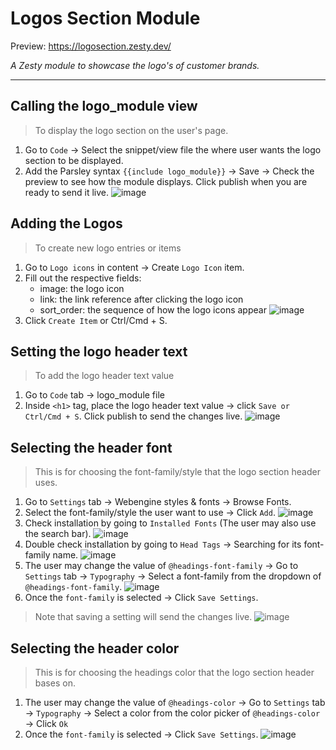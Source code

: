 # Logos Section Module

Preview: https://logosection.zesty.dev/ 

*A Zesty module to showcase the logo's of customer brands.*

------------------------------------
## Calling the logo_module view
> To display the logo section on the user's page.
1. Go to `Code` -> Select the snippet/view file the where user wants the logo section to be displayed.
2. Add the Parsley syntax `{{include logo_module}}` -> Save -> Check the preview to see how the module displays. Click publish when you are ready to send it live.
![image](https://user-images.githubusercontent.com/114006998/213473363-3556abcb-8bf5-4a6b-9c08-5650acacb475.png)

## Adding the Logos
> To create new logo entries or items
1. Go to `Logo icons` in content -> Create `Logo Icon` item.
2. Fill out the respective fields: 
      - image: the logo icon
      - link: the link reference after clicking the logo icon
      - sort_order: the sequence of how the logo icons appear
![image](https://user-images.githubusercontent.com/114006998/213470878-a26c93d7-cfed-46d9-ac41-144ceb0eff33.png)
3. Click `Create Item` or Ctrl/Cmd + S.

## Setting the logo header text
> To add the logo header text value
1. Go to `Code` tab -> logo_module file
2. Inside `<h1>` tag, place the logo header text value -> click `Save or Ctrl/Cmd + S`. Click publish to send the changes live.
![image](https://user-images.githubusercontent.com/114006998/214117698-0c35fc4b-c0d7-49b0-85fe-193efc216266.png)

## Selecting the header font
> This is for choosing the font-family/style that the logo section header uses.
1. Go to  `Settings` tab -> Webengine styles & fonts -> Browse Fonts.
2. Select the font-family/style the user want to use -> Click `Add`.
![image](https://user-images.githubusercontent.com/114006998/213472234-6f00b6ac-a97d-4604-8fce-55c1eb5ccd0d.png)
3. Check installation by going to `Installed Fonts` (The user may also use the search bar).
![image](https://user-images.githubusercontent.com/114006998/213472491-17d6803c-0a0d-4fd2-a24d-886c7a0eaf74.png)
4. Double check installation by going to `Head Tags` -> Searching for its font-family name. 
![image](https://user-images.githubusercontent.com/114006998/213518154-c01aac92-14ee-4998-990b-2ebd36fa0b13.png)
5. The user may change the value of `@headings-font-family` -> Go to `Settings` tab -> `Typography` -> Select a font-family from the dropdown of `@headings-font-family`.
![image](https://user-images.githubusercontent.com/114006998/213710884-c307ec55-7754-4557-9c70-6ecded7f8ad0.png)
6. Once the `font-family` is selected -> Click `Save Settings`. 
> Note that saving a setting will send the changes live.
![image](https://user-images.githubusercontent.com/114006998/213712018-485dc038-f1bf-4202-ae11-169ec63d5dcb.png)


## Selecting the header color
> This is for choosing the headings color that the logo section header bases on.
1. The user may change the value of `@headings-color` -> Go to `Settings` tab -> `Typography` -> Select a color from the color picker of `@headings-color` -> Click `Ok`
2. Once the `font-family` is selected -> Click `Save Settings`. 
![image](https://user-images.githubusercontent.com/114006998/213713353-e10ae023-87be-4ba2-8af9-a9c11a6a212d.png)


<!-- Original logo header setting > Specific setting for the value of Logo header text inside the logo module.
1. Go to `Settings` tab -> Instance settings -> `Logo Section` settings.
2. Inside `Logo Section Header` -> the user may input his desired logo header text value.
3. Hit `Save` and check the preview again.
![image](https://user-images.githubusercontent.com/114006998/213514976-89c723bc-3209-4b76-9673-9bcfe90027f6.png) -->
